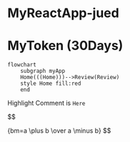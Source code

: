 # MyReactApp-jued

# MyToken (30Days)


```mermaid
flowchart
    subgraph myApp
    Home(((Home)))-->Review(Review)
    style Home fill:red
    end

```

Highlight Comment is `Here`

$$

{bm=a \plus b \over a \minus b}
$$